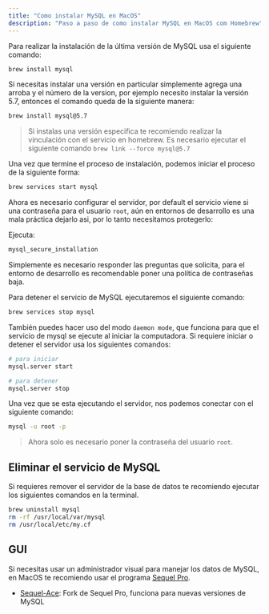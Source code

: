 ```yaml
---
title: "Como instalar MySQL en MacOS"
description: "Paso a paso de como instalar MySQL en MacOS com Homebrew"
---
```


Para realizar la instalación de la última versión de MySQL usa el siguiente comando:

```bash
brew install mysql
```

Si necesitas instalar una versión en particular simplemente agrega una arroba y el número de la version, por ejemplo necesito instalar la versión 5.7, entonces el comando queda de la siguiente manera:

```bash
brew install mysql@5.7
```

> Si instalas una versión especifica te recomiendo realizar la vinculación con el servicio en homebrew. Es necesario ejecutar el siguiente comando `brew link --force mysql@5.7`

Una vez que termine el proceso de instalación, podemos iniciar el proceso de la siguiente forma:

```bash
brew services start mysql
```

Ahora es necesario configurar el servidor, por default el servicio viene si una contraseña para el usuario `root`, aún en entornos de desarrollo es una mala práctica dejarlo asi, por lo tanto necesitamos protegerlo:

Ejecuta:

```bash
mysql_secure_installation
```

Simplemente es necesario responder las preguntas que solicita, para el entorno de desarrollo es recomendable poner una política de contraseñas baja.

Para detener el servicio de MySQL ejecutaremos el siguiente comando:

```bash
brew services stop mysql
```

También puedes hacer uso del modo `daemon mode`, que funciona para que el servicio de mysql se ejecute al iniciar la computadora. Si requiere iniciar o detener el servidor usa los siguientes comandos:

```bash
# para iniciar
mysql.server start

# para detener
mysql.server stop
```

Una vez que se esta ejecutando el servidor, nos podemos conectar con el siguiente comando:

```bash
mysql -u root -p
```

> Ahora solo es necesario poner la contraseña del usuario `root`.

## Eliminar el servicio de MySQL

Si requieres remover el servidor de la base de datos te recomiendo ejecutar los siguientes comandos en la terminal.

```bash
brew uninstall mysql
rm -rf /usr/local/var/mysql
rm /usr/local/etc/my.cf
```

## GUI

Si necesitas usar un administrador visual para manejar los datos de MySQL, en MacOS te recomiendo usar el programa [Sequel Pro](http://www.sequelpro.com/).

- [Sequel-Ace](https://sequel-ace.com/): Fork de Sequel Pro, funciona para nuevas versiones de MySQL
